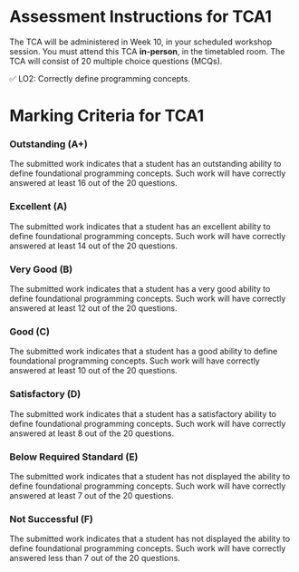 # Assessment Instructions for TCA1
The TCA will be administered in Week 10, in your scheduled workshop session. 
You must attend this TCA **in-person**, in the timetabled room. 
The TCA will consist of 20 multiple choice questions (MCQs).

✅ LO2: Correctly define programming concepts.


# Marking Criteria for TCA1 

### Outstanding (A+)
The submitted work indicates that a student has an outstanding ability to define foundational programming concepts. Such work will have correctly answered at least 16 out of the 20 questions.   
### Excellent (A)
The submitted work indicates that a student has an excellent ability to define foundational programming concepts. Such work will have correctly answered at least 14 out of the 20 questions.   
### Very Good (B)
The submitted work indicates that a student has a very good ability to define foundational programming concepts. Such work will have correctly answered at least 12 out of the 20 questions.   
### Good (C)
The submitted work indicates that a student has a good ability to define foundational programming concepts. Such work will have correctly answered at least 10 out of the 20 questions.   
### Satisfactory (D) 
The submitted work indicates that a student has a satisfactory ability to define foundational programming concepts. Such work will have correctly answered at least 8 out of the 20 questions.   
### Below Required Standard (E)
The submitted work indicates that a student has not displayed the ability to define foundational programming concepts. Such work will have correctly answered at least 7 out of the 20 questions.   
### Not Successful (F)
The submitted work indicates that a student has not displayed the ability to define foundational programming concepts. Such work will have correctly answered less than 7 out of the 20 questions.  